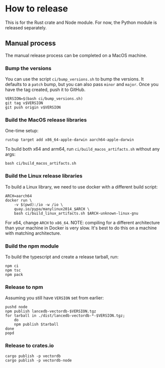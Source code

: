 # How to release

This is for the Rust crate and Node module. For now, the Python module is
released separately.

<!--
The release is started by bumping the versions and pushing a new tag. To do this
automatically, use the `make_release_commit` GitHub action.

When the tag is pushed, GitHub actions will start building the libraries and
will upload them to a draft release.

While those jobs are running, edit the release notes as needed. For example, 
bring relevant new features and bugfixes to the top of the notes and the testing
and CI changes to the bottom.

Once the jobs have finished, the release will be marked as not draft and the
artifacts will be released to crates.io, NPM, and PyPI.

-->

## Manual process

The manual release process can be completed on a MacOS machine.

### Bump the versions

You can use the script `ci/bump_versions.sh` to bump the versions. It defaults
to a `patch` bump, but you can also pass `minor` and `major`. Once you have the
tag created, push it to GitHub.

```shell
VERSION=$(bash ci/bump_versions.sh)
git tag v$VERSION
git push origin v$VERSION
```

### Build the MacOS release libraries

One-time setup:

```shell
rustup target add x86_64-apple-darwin aarch64-apple-darwin
```

To build both x64 and arm64, run `ci/build_macos_artifacts.sh` without any args:

```shell
bash ci/build_macos_artifacts.sh
```

### Build the Linux release libraries

To build a Linux library, we need to use docker with a different build script:

```shell
ARCH=aarch64
docker run \
    -v $(pwd):/io -w /io \
    quay.io/pypa/manylinux2014_$ARCH \
    bash ci/build_linux_artifacts.sh $ARCH-unknown-linux-gnu
```

For x64, change `ARCH` to `x86_64`. NOTE: compiling for a different architecture
than your machine in Docker is very slow. It's best to do this on a machine with
matching architecture.


<!--
Similar script for musl binaries (not yet working):

```shell
ARCH=aarch64
docker run \
    --user $(id -u) \
    -v $(pwd):/io -w /io \
    quay.io/pypa/musllinux_1_1_$ARCH \
    bash ci/build_linux_artifacts.sh $ARCH-unknown-linux-musl
```

-->

<!--

For debugging, use these snippets:

```shell
ARCH=aarch64
docker run -it \
    -v $(pwd):/io -w /io \
    quay.io/pypa/manylinux2014_$ARCH \
    bash
```

```shell
ARCH=aarch64
docker run -it \
    -v $(pwd):/io -w /io \
    quay.io/pypa/musllinux_1_1_$ARCH \
    bash
```

Note: musllinux_1_1 is Alpine Linux 3.12
-->


### Build the npm module

To build the typescript and create a release tarball, run:

```shell
npm ci
npm tsc
npm pack
```

### Release to npm

Assuming you still have `VERSION` set from earlier:

```shell
pushd node
npm publish lancedb-vectordb-$VERSION.tgz
for tarball in ./dist/lancedb-vectordb-*-$VERSION.tgz;
    do 
    npm publish $tarball
done
popd
```

### Release to crates.io

```shell
cargo publish -p vectordb
cargo publish -p vectordb-node
```
